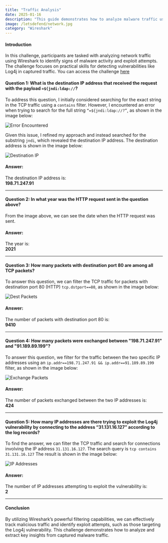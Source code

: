 ```yaml
---
title: "Traffic Analysis"
date: 2025-01-16
description: "This guide demonstrates how to analyze malware traffic using Wireshark,focusing on identifying exploitation attempts and understanding TCP traffic patterns"
image: /letsdefend/network.jpg
category: "Wireshark"
---
```

#### Introduction
In this challenge, participants are tasked with analyzing network traffic using Wireshark to identify signs of malware activity and exploit attempts. The challenge focuses on practical skills for detecting vulnerabilities like Log4j in captured traffic. You can access the challenge [here](https://app.letsdefend.io/training/lesson_detail/installing-the-wireshark)

#### **Question 1: What is the destination IP address that received the request with the payload `=${jndi:ldap://`?**

To address this question, I initially considered searching for the exact string in the TCP traffic using a `contains` filter. However, I encountered an error when trying to search for the full string `“=${jndi:ldap://?”`, as shown in the image below:

![Error Encountered](/blog-images/letsdefend/malware/error.webp)

Given this issue, I refined my approach and instead searched for the substring `jndi`, which revealed the destination IP address. The destination address is shown in the image below:

![Destination IP](/blog-images/letsdefend/malware/q1-2.webp)

#### **Answer:**
The destination IP address is:  
**198.71.247.91**

---

#### **Question 2: In what year was the HTTP request sent in the question above?**

From the image above, we can see the date when the HTTP request was sent.

#### **Answer:**
The year is:  
**2021**

---

#### **Question 3: How many packets with destination port 80 are among all TCP packets?**

To answer this question, we can filter the TCP traffic for packets with destination port 80 (HTTP) `tcp.dstport==80`, as shown in the image below:

![Dest Packets](/blog-images/letsdefend/malware/q3.webp)

#### **Answer:**
The number of packets with destination port 80 is:  
**9410**

---

#### **Question 4: How many packets were exchanged between "198.71.247.91" and "91.189.89.199"?**

To answer this question, we filter for the traffic between the two specific IP addresses using an `ip.addr==198.71.247.91 && ip.addr==91.189.89.199` filter, as shown in the image below:

![Exchange Packets](/blog-images/letsdefend/malware/q4.webp)

#### **Answer:**
The number of packets exchanged between the two IP addresses is:  
**424**

---

#### **Question 5: How many IP addresses are there trying to exploit the Log4j vulnerability by connecting to the address “31.131.16.127” according to the log records?**

To find the answer, we can filter the TCP traffic and search for connections involving the IP address `31.131.16.127`. The search query is `tcp contains 31.131.16.127` The result is shown in the image below:

![IP Addresses](/blog-images/letsdefend/malware/q5-t2-best.webp)

#### **Answer:**
The number of IP addresses attempting to exploit the vulnerability is:  
**2**

---

#### **Conclusion**

By utilizing Wireshark’s powerful filtering capabilities, we can effectively track malicious traffic and identify exploit attempts, such as those targeting the Log4j vulnerability. This challenge demonstrates how to analyze and extract key insights from captured malware traffic.
